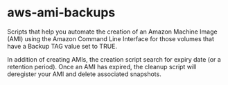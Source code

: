 # aws-ami-backups

Scripts that help you automate the creation of an Amazon Machine Image (AMI) using the Amazon Command Line Interface for those volumes that have a Backup TAG value set to TRUE.


In addition of creating AMIs, the creation script search for expiry date (or a retention period).
Once an AMI has expired, the cleanup script will deregister your AMI and delete associated snapshots. 
